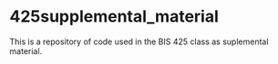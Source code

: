 425supplemental_material
========================

This is a repository of code used in the BIS 425 class as suplemental material. 

